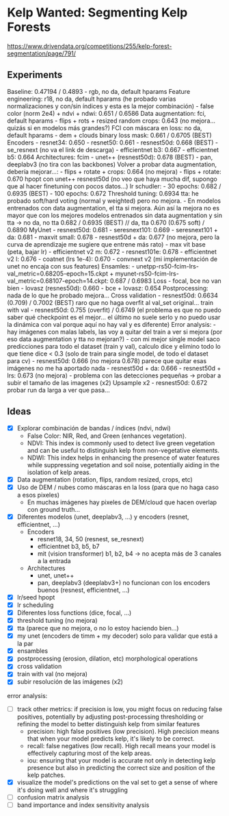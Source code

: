 # Kelp Wanted: Segmenting Kelp Forests

https://www.drivendata.org/competitions/255/kelp-forest-segmentation/page/791/

## Experiments

Baseline: 0.47194 / 0.4893
	- rgb, no da, default hparams
Feature engineering: r18, no da, default hparams (he probado varias normalizaciones y con/sin índices y esta es la mejor combinación)
	- false color (norm 2e4) + ndvi + ndwi: 0.651 / 0.6586 
Data augmentation: fci, default hparams 
	- flips + rots + resized random crops: 0.643 (no mejora... quizás si en modelos más grandes?)
FCI con máscara en loss: no da, default hparams
	- dem + clouds binary loss mask: 0.661 / 0.6705 (BEST)
Encoders
	- resnet34: 0.650
	- resnet50: 0.661
	- resnest50d: 0.668 (BEST)
	- se_resnext (no va el link de descarga)
	- efficientnet b3: 0.667 
	- efficientnet b5: 0.664
Architectures: fcim
	- unet++ (resnest50d): 0.678 (BEST)
	- pan, deeplabv3 (no tira con las backbones)
Volver a probar data augmentation, debería mejorar...: 
	- flips + rotate + crops: 0.664 (no mejora)
	- flips + rotate: 0.670
hpopt con unet++ resnest50d (no veo que haya mucha dif, supongo que al hacer finetuning con pocos datos...)
lr schudler: 
	- 30 epochs: 0.682 / 0.6935 (BEST)
	- 100 epochs: 0.672
Threshold tuning: 0.6934
tta: he probado soft/hard voting (normal y weighted) pero no mejora. 
	- En modelos entrenados con data augmentation, el tta si mejora. Aún así la mejora no es mayor que con los mejores modelos entrenados sin data augmentation y sin tta -> no da, no tta 0.682 / 0.6935 (BEST) // da, tta 0.670 (0.675 soft) / 0.6890
MyUnet
	- resnest50d: 0.681 
	- seresnext101: 0.669
	- seresnext101 + da: 0.681 
	- maxvit small: 0.678
	- resnest50d + da: 0.677 (no mejora, pero la curva de aprendizaje me sugiere que entrene más rato)
	- max vit base (peta, bajar lr)
	- efficientnet v2 m: 0.672
	- resnest101e: 0.678
	- efficientnet v2 l: 0.676
	- coatnet (lrs 1e-4): 0.670
	- convnext v2 (mi implementación de unet no encaja con sus features)
Ensamles:
	- unetpp-rs50-fcim-lrs-val_metric=0.68205-epoch=15.ckpt + myunet-rs50-fcim-lrs-val_metric=0.68107-epoch=14.ckpt: 0.687 / 0.6983 
Loss
	- focal, bce no van bien
	- lovasz (resnes50d): 0.660
	- bce + lovasz: 0.654
Postprocessing: nada de lo que he probado mejora...
Cross validation
	- resnest50d: 0.6634 (0.709) / 0.7002 (BEST) raro que no haga overfit al val_set original...
train with val
	- resnest50d: 0.755 (overfit) / 0.6749 (el problema es que no puedo saber qué checkpoint es el mejor... el último no suele serlo y no puedo usar la dinámica con val porque aquí no hay val y es diferente)
Error analysis:
	- hay imágenes con malas labels, las voy a quitar del train a ver si mejora (por eso data augmentation y tta no mejoran?)
	- con mi mejor single model saco predicciones para todo el dataset (train y val), calculo dice y elimino todo lo que tiene dice < 0.3 (solo de train para single model, de todo el dataset para cv)
	- resnest50d: 0.666 (no mejora 0.678) parece que quitar esas imágenes no me ha aportado nada
	- resnest50d + da: 0.666
	- resnest50d + lrs: 0.673 (no mejora)
	- problema con las detecciones pequeñas -> probar a subir el tamaño de las imagenes (x2)
Upsample x2
	- resnest50d: 0.672
probar run da larga a ver que pasa...

## Ideas

- [x] Explorar combinación de bandas / índices (ndvi, ndwi)
	- False Color: NIR, Red, and Green (enhances vegetation).
	- NDVI: This index is commonly used to detect live green vegetation and can be useful to distinguish kelp from non-vegetative elements.
	- NDWI: This index helps in enhancing the presence of water features while suppressing vegetation and soil noise, potentially aiding in the isolation of kelp areas.
- [x] Data augmentation (rotation, flips, random resized, crops, etc)
- [x] Uso de DEM / nubes como máscaras en la loss (para que no haga caso a esos pixeles)
	- En muchas imágenes hay pixeles de DEM/cloud que hacen overlap con ground truth...
- [x] Diferentes modelos (unet, deeplabv3, ...) y encoders (resnet, efficientnet, ...)
	- Encoders
		- resnet18, 34, 50 (resnest, se_resnext)
		- efficientnet b3, b5, b7
		- mit (vision transformer) b1, b2, b4 -> no acepta más de 3 canales a la entrada
	- Architectures
		- unet, unet++
		- pan, deeplabv3 (deeplabv3+) no funcionan con los encoders buenos (resnest, efficientnet, ...)
- [x] lr/seed hpopt
- [x] lr scheduling
- [x] Diferentes loss functions (dice, focal, ...)
- [x] threshold tuning (no mejora)
- [x] tta (parece que no mejora, o no lo estoy haciendo bien...)
- [x] my unet (encoders de timm + my decoder) solo para validar que está a la par
- [x] ensambles
- [x] postprocessing (erosion, dilation, etc) morphological operations
- [x] cross validation
- [x] train with val (no mejora)
- [x] subir resolución de las imágenes (x2)

error analysis:
- [ ] track other metrics: if precision is low, you might focus on reducing false positives, potentially by adjusting post-processing thresholding or refining the model to better distinguish kelp from similar features
	- precision: high false positives (low precision). High precision means that when your model predicts kelp, it's likely to be correct.
	- recall: false negatives (low recall). High recall means your model is effectively capturing most of the kelp areas.
	- iou: ensuring that your model is accurate not only in detecting kelp presence but also in predicting the correct size and position of the kelp patches.
- [x] visualize the model's predictions on the val set to get a sense of where it's doing well and where it's struggling
- [ ] confusion matrix analysis
- [ ] band importance and index sensitivity analysis